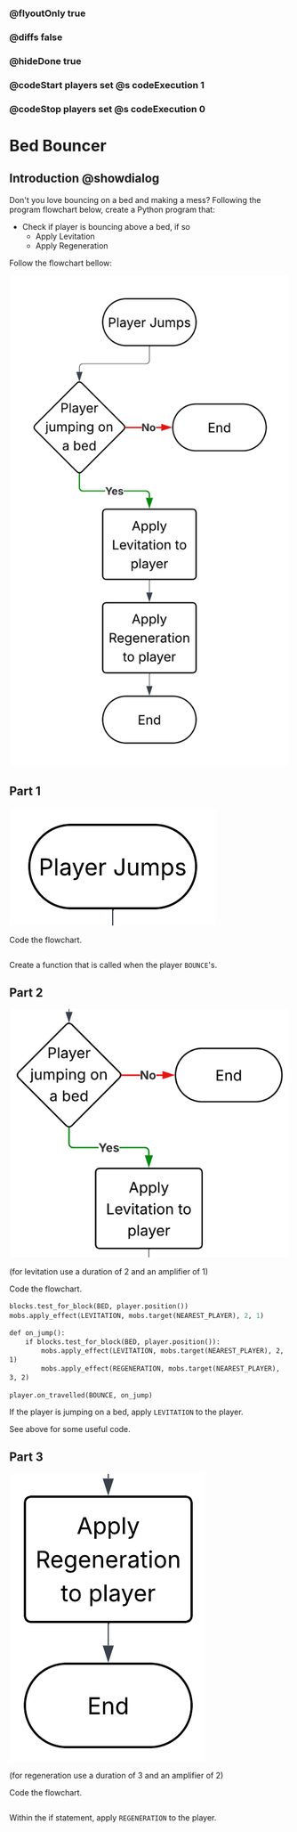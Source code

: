 ### @flyoutOnly true
### @diffs false
### @hideDone true
### @codeStart players set @s codeExecution 1
### @codeStop players set @s codeExecution 0

# Bed Bouncer

## Introduction @showdialog
Don't you love bouncing on a bed and making a mess? Following the program flowchart below, create a Python program that:

- Check if player is bouncing above a bed, if so
    - Apply Levitation
    - Apply Regeneration

Follow the flowchart bellow:

![Cover image](https://raw.githubusercontent.com/CausewayDigital/Minecraft-EE-MakeCode/refs/heads/master/tutorials/python-islands/island-7/bed_bouncer/images/Flowchart.png)

## Part 1

![Cover image](https://raw.githubusercontent.com/CausewayDigital/Minecraft-EE-MakeCode/refs/heads/master/tutorials/python-islands/island-7/bed_bouncer/images/Part_1.png)

Code the flowchart.

```python
```
Create a function that is called when the player `BOUNCE`'s.

## Part 2

![Cover image](https://raw.githubusercontent.com/CausewayDigital/Minecraft-EE-MakeCode/refs/heads/master/tutorials/python-islands/island-7/bed_bouncer/images/Part_2.png)

(for levitation use a duration of 2 and an amplifier of 1)

Code the flowchart.

```python
blocks.test_for_block(BED, player.position())
mobs.apply_effect(LEVITATION, mobs.target(NEAREST_PLAYER), 2, 1)
```

```ghost
def on_jump():
    if blocks.test_for_block(BED, player.position()):
        mobs.apply_effect(LEVITATION, mobs.target(NEAREST_PLAYER), 2, 1)
        mobs.apply_effect(REGENERATION, mobs.target(NEAREST_PLAYER), 3, 2)

player.on_travelled(BOUNCE, on_jump)
```

If the player is jumping on a bed, apply `LEVITATION` to the player.

See above for some useful code.

## Part 3

![Cover image](https://raw.githubusercontent.com/CausewayDigital/Minecraft-EE-MakeCode/refs/heads/master/tutorials/python-islands/island-7/bed_bouncer/images/Part_3.png)

(for regeneration use a duration of 3 and an amplifier of 2)

Code the flowchart.

```python
```
Within the if statement, apply `REGENERATION` to the player.

